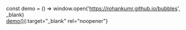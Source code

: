 const demo = () => window.open('https://rohankumr.github.io/bubbles', \_blank) <br/>
[demo()](https://rohankumr.github.io/bubbles){:target="_blank" rel="noopener"}
